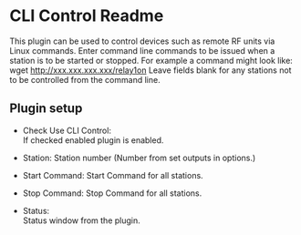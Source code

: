 CLI Control Readme
====

This plugin can be used to control devices such as remote RF units via Linux commands.
Enter command line commands to be issued when a station is to be started or stopped.
For example a command might look like: wget http://xxx.xxx.xxx.xxx/relay1on
Leave fields blank for any stations not to be controlled from the command line.

Plugin setup
-----------

* Check Use CLI Control:  
  If checked enabled plugin is enabled.  

* Station:
  Station number (Number from set outputs in options.)
  
* Start Command:
  Start Command for all stations.

* Stop Command:
  Stop Command for all stations.

* Status:  
  Status window from the plugin.  

